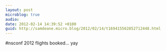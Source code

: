 ```yaml
---
layout: post
microblog: true
audio: 
date: 2012-02-14 14:39:52 +0100
guid: http://samdeane.micro.blog/2012/02/14/t169415562852712448.html
---
```

#nsconf 2012 flights booked… yay
